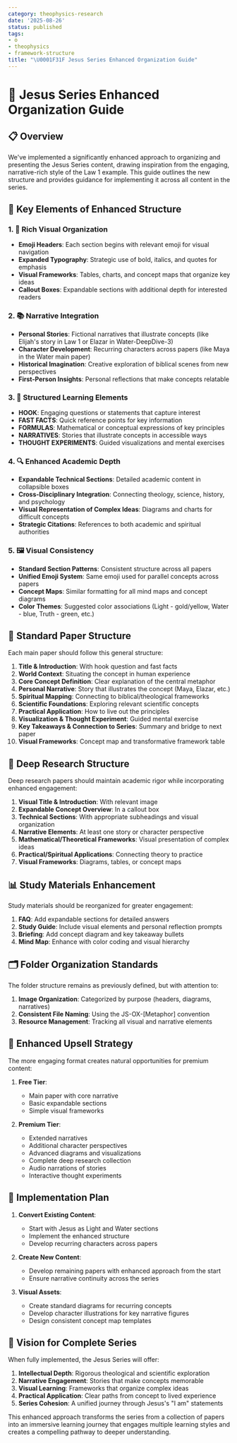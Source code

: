 ```yaml
---
category: theophysics-research
date: '2025-08-26'
status: published
tags:
- o
- theophysics
- framework-structure
title: "\U0001F31F Jesus Series Enhanced Organization Guide"
---
```

   
# 🌟 Jesus Series Enhanced Organization Guide   
   
## 📋 Overview   
   
We've implemented a significantly enhanced approach to organizing and presenting the Jesus Series content, drawing inspiration from the engaging, narrative-rich style of the Law 1 example. This guide outlines the new structure and provides guidance for implementing it across all content in the series.   
   
## 🔑 Key Elements of Enhanced Structure   
   
### 1. 📝 Rich Visual Organization   
   
- **Emoji Headers**: Each section begins with relevant emoji for visual navigation   
- **Expanded Typography**: Strategic use of bold, italics, and quotes for emphasis   
- **Visual Frameworks**: Tables, charts, and concept maps that organize key ideas   
- **Callout Boxes**: Expandable sections with additional depth for interested readers   
   
### 2. 📚 Narrative Integration   
   
- **Personal Stories**: Fictional narratives that illustrate concepts (like Elijah's story in Law 1 or Elazar in Water-DeepDive-3)   
- **Character Development**: Recurring characters across papers (like Maya in the Water main paper)   
- **Historical Imagination**: Creative exploration of biblical scenes from new perspectives   
- **First-Person Insights**: Personal reflections that make concepts relatable   
   
### 3. 🧩 Structured Learning Elements   
   
- **HOOK**: Engaging questions or statements that capture interest   
- **FAST FACTS**: Quick reference points for key information   
- **FORMULAS**: Mathematical or conceptual expressions of key principles   
- **NARRATIVES**: Stories that illustrate concepts in accessible ways   
- **THOUGHT EXPERIMENTS**: Guided visualizations and mental exercises   
   
### 4. 🔍 Enhanced Academic Depth   
   
- **Expandable Technical Sections**: Detailed academic content in collapsible boxes   
- **Cross-Disciplinary Integration**: Connecting theology, science, history, and psychology   
- **Visual Representation of Complex Ideas**: Diagrams and charts for difficult concepts   
- **Strategic Citations**: References to both academic and spiritual authorities   
   
### 5. 🖼️ Visual Consistency   
   
- **Standard Section Patterns**: Consistent structure across all papers   
- **Unified Emoji System**: Same emoji used for parallel concepts across papers   
- **Concept Maps**: Similar formatting for all mind maps and concept diagrams   
- **Color Themes**: Suggested color associations (Light - gold/yellow, Water - blue, Truth - green, etc.)   
   
## 📑 Standard Paper Structure   
   
Each main paper should follow this general structure:   
   
1. **Title & Introduction**: With hook question and fast facts   
2. **World Context**: Situating the concept in human experience   
3. **Core Concept Definition**: Clear explanation of the central metaphor   
4. **Personal Narrative**: Story that illustrates the concept (Maya, Elazar, etc.)   
5. **Spiritual Mapping**: Connecting to biblical/theological frameworks   
6. **Scientific Foundations**: Exploring relevant scientific concepts   
7. **Practical Application**: How to live out the principles   
8. **Visualization & Thought Experiment**: Guided mental exercise   
9. **Key Takeaways & Connection to Series**: Summary and bridge to next paper   
10. **Visual Frameworks**: Concept map and transformative framework table   
   
## 🧠 Deep Research Structure   
   
Deep research papers should maintain academic rigor while incorporating enhanced engagement:   
   
1. **Visual Title & Introduction**: With relevant image   
2. **Expandable Concept Overview**: In a callout box   
3. **Technical Sections**: With appropriate subheadings and visual organization   
4. **Narrative Elements**: At least one story or character perspective   
5. **Mathematical/Theoretical Frameworks**: Visual presentation of complex ideas   
6. **Practical/Spiritual Applications**: Connecting theory to practice   
7. **Visual Frameworks**: Diagrams, tables, or concept maps   
   
## 📊 Study Materials Enhancement   
   
Study materials should be reorganized for greater engagement:   
   
1. **FAQ**: Add expandable sections for detailed answers   
2. **Study Guide**: Include visual elements and personal reflection prompts   
3. **Briefing**: Add concept diagram and key takeaway bullets   
4. **Mind Map**: Enhance with color coding and visual hierarchy   
   
## 🗂️ Folder Organization Standards   
   
The folder structure remains as previously defined, but with attention to:   
   
1. **Image Organization**: Categorized by purpose (headers, diagrams, narratives)   
2. **Consistent File Naming**: Using the JS-OX-[Metaphor] convention   
3. **Resource Management**: Tracking all visual and narrative elements   
   
## 📱 Enhanced Upsell Strategy   
   
The more engaging format creates natural opportunities for premium content:   
   
1. **Free Tier**:   
   
   - Main paper with core narrative   
   - Basic expandable sections   
   - Simple visual frameworks   
   
2. **Premium Tier**:   
   
   - Extended narratives   
   - Additional character perspectives   
   - Advanced diagrams and visualizations   
   - Complete deep research collection   
   - Audio narrations of stories   
   - Interactive thought experiments   
   
## 🚀 Implementation Plan   
   
1. **Convert Existing Content**:   
   
   - Start with Jesus as Light and Water sections   
   - Implement the enhanced structure   
   - Develop recurring characters across papers   
   
2. **Create New Content**:   
   
   - Develop remaining papers with enhanced approach from the start   
   - Ensure narrative continuity across the series   
   
3. **Visual Assets**:   
   
   - Create standard diagrams for recurring concepts   
   - Develop character illustrations for key narrative figures   
   - Design consistent concept map templates   
   
## 🔮 Vision for Complete Series   
   
When fully implemented, the Jesus Series will offer:   
   
1. **Intellectual Depth**: Rigorous theological and scientific exploration   
2. **Narrative Engagement**: Stories that make concepts memorable   
3. **Visual Learning**: Frameworks that organize complex ideas   
4. **Practical Application**: Clear paths from concept to lived experience   
5. **Series Cohesion**: A unified journey through Jesus's "I am" statements   
   
This enhanced approach transforms the series from a collection of papers into an immersive learning journey that engages multiple learning styles and creates a compelling pathway to deeper understanding.